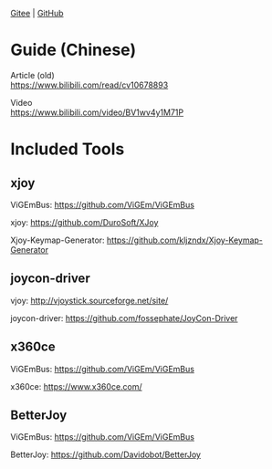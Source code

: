 [Gitee](https://gitee.com/kljzndx/joycon-tools-package) | [GitHub](https://github.com/kljzndx/joycon-tools-package)

# Guide (Chinese)

Article (old)  
https://www.bilibili.com/read/cv10678893

Video  
https://www.bilibili.com/video/BV1wv4y1M71P

# Included Tools

## xjoy

ViGEmBus: https://github.com/ViGEm/ViGEmBus

xjoy: https://github.com/DuroSoft/XJoy

Xjoy-Keymap-Generator: https://github.com/kljzndx/Xjoy-Keymap-Generator

## joycon-driver

vjoy: http://vjoystick.sourceforge.net/site/

joycon-driver: https://github.com/fossephate/JoyCon-Driver

## x360ce

ViGEmBus: https://github.com/ViGEm/ViGEmBus

x360ce: https://www.x360ce.com/

## BetterJoy

ViGEmBus: https://github.com/ViGEm/ViGEmBus

BetterJoy: https://github.com/Davidobot/BetterJoy